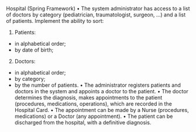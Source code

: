 Hospital (Spring Framework)
• The system administrator has access to a list of doctors by category (pediatrician, traumatologist, surgeon, ...) and a list of patients. Implement the ability to sort:
1) Patients:
- in alphabetical order;
- by date of birth;
2) Doctors:
- in alphabetical order;
- by category;
- by the number of patients.
• The administrator registers patients and doctors in the system and appoints a doctor to the patient.
• The doctor determines the diagnosis, makes appointments to the patient (procedures, medications, operations), which are recorded in the Hospital Card.
• The appointment can be made by a Nurse (procedures, medications) or a Doctor (any appointment).
• The patient can be discharged from the hospital, with a definitive diagnosis.
